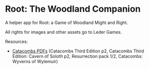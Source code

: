 # Root: The Woodland Companion

A helper app for Root: a Game of Woodland Might and Right.

All rights for images and other assets go to Leder Games.

Resources:
- [Catacombs PDFs](https://elzra.com/support/downloads.html) (Catacombs Third Edition p2, Catacombs Third Edition: Cavern of Soloth p2, Resurrection pack 1/2, Catacombs: Wyverns of Wylemuir)